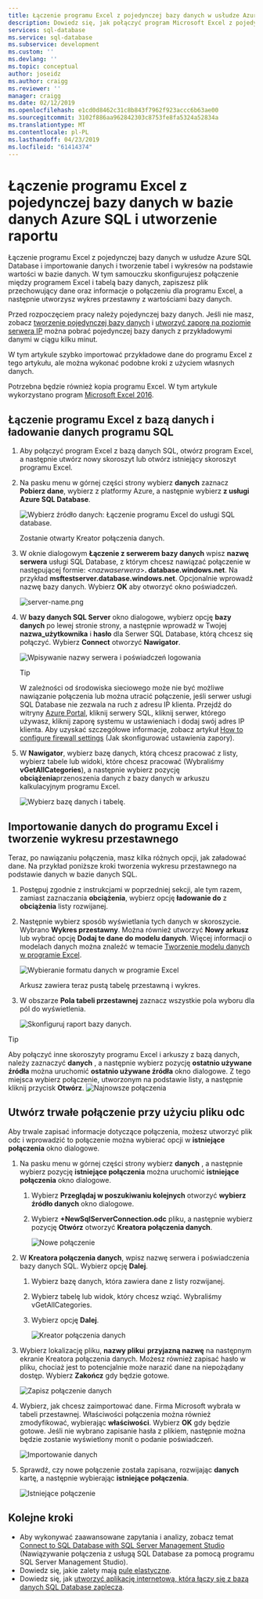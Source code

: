 ```yaml
---
title: Łączenie programu Excel z pojedynczej bazy danych w usłudze Azure SQL Database | Dokumentacja firmy Microsoft
description: Dowiedz się, jak połączyć program Microsoft Excel z pojedynczej bazy danych w bazie danych Azure SQL. Importowanie danych do programu Excel, raportowanie i eksploracja danych.
services: sql-database
ms.service: sql-database
ms.subservice: development
ms.custom: ''
ms.devlang: ''
ms.topic: conceptual
author: joseidz
ms.author: craigg
ms.reviewer: ''
manager: craigg
ms.date: 02/12/2019
ms.openlocfilehash: e1cd0d8462c31c8b843f7962f923accc6b63ae00
ms.sourcegitcommit: 3102f886aa962842303c8753fe8fa5324a52834a
ms.translationtype: MT
ms.contentlocale: pl-PL
ms.lasthandoff: 04/23/2019
ms.locfileid: "61414374"
---
```

# <a name="connect-excel-to-a-single-database-in-azure-sql-database-and-create-a-report"></a>Łączenie programu Excel z pojedynczej bazy danych w bazie danych Azure SQL i utworzenie raportu

Łączenie programu Excel z pojedynczej bazy danych w usłudze Azure SQL Database i importowanie danych i tworzenie tabel i wykresów na podstawie wartości w bazie danych. W tym samouczku skonfigurujesz połączenie między programem Excel i tabelą bazy danych, zapiszesz plik przechowujący dane oraz informacje o połączeniu dla programu Excel, a następnie utworzysz wykres przestawny z wartościami bazy danych.

Przed rozpoczęciem pracy należy pojedynczej bazy danych. Jeśli nie masz, zobacz [tworzenie pojedynczej bazy danych](sql-database-single-database-get-started.md) i [utworzyć zaporę na poziomie serwera IP](sql-database-server-level-firewall-rule.md) można pobrać pojedynczej bazy danych z przykładowymi danymi w ciągu kilku minut.

W tym artykule szybko importować przykładowe dane do programu Excel z tego artykułu, ale można wykonać podobne kroki z użyciem własnych danych.

Potrzebna będzie również kopia programu Excel. W tym artykule wykorzystano program [Microsoft Excel 2016](https://products.office.com/).

## <a name="connect-excel-to-a-sql-database-and-load-data"></a>Łączenie programu Excel z bazą danych i ładowanie danych programu SQL

1. Aby połączyć program Excel z bazą danych SQL, otwórz program Excel, a następnie utwórz nowy skoroszyt lub otwórz istniejący skoroszyt programu Excel.
2. Na pasku menu w górnej części strony wybierz **danych** zaznacz **Pobierz dane**, wybierz z platformy Azure, a następnie wybierz **z usługi Azure SQL Database**. 

   ![Wybierz źródło danych: Łączenie programu Excel do usługi SQL database.](./media/sql-database-connect-excel/excel_data_source.png)

   Zostanie otwarty Kreator połączenia danych.
3. W oknie dialogowym **Łączenie z serwerem bazy danych** wpisz **nazwę serwera** usługi SQL Database, z którym chcesz nawiązać połączenie w następującej formie: <*nazwaserwera*>**. database.windows.net**. Na przykład **msftestserver.database.windows.net**. Opcjonalnie wprowadź nazwę bazy danych. Wybierz **OK** aby otworzyć okno poświadczeń. 

   ![server-name.png](media/sql-database-connect-excel/server-name.png)

4. W **bazy danych SQL Server** okno dialogowe, wybierz opcję **bazy danych** po lewej stronie strony, a następnie wprowadź w Twojej **nazwa_użytkownika** i **hasło** dla Serwer SQL Database, którą chcesz się połączyć. Wybierz **Connect** otworzyć **Nawigator**. 

   ![Wpisywanie nazwy serwera i poświadczeń logowania](./media/sql-database-connect-excel/connect-to-server.png)

   > [!TIP]
   > W zależności od środowiska sieciowego może nie być możliwe nawiązanie połączenia lub można utracić połączenie, jeśli serwer usługi SQL Database nie zezwala na ruch z adresu IP klienta. Przejdź do witryny [Azure Portal](https://portal.azure.com/), kliknij serwery SQL, kliknij serwer, którego używasz, kliknij zaporę systemu w ustawieniach i dodaj swój adres IP klienta. Aby uzyskać szczegółowe informacje, zobacz artykuł [How to configure firewall settings](sql-database-configure-firewall-settings.md) (Jak skonfigurować ustawienia zapory).

5. W **Nawigator**, wybierz bazę danych, którą chcesz pracować z listy, wybierz tabele lub widoki, które chcesz pracować (Wybraliśmy **vGetAllCategories**), a następnie wybierz pozycję **obciążenia**przenoszenia danych z bazy danych w arkuszu kalkulacyjnym programu Excel.

    ![Wybierz bazę danych i tabelę.](./media/sql-database-connect-excel/select-database-and-table.png)

## <a name="import-the-data-into-excel-and-create-a-pivot-chart"></a>Importowanie danych do programu Excel i tworzenie wykresu przestawnego

Teraz, po nawiązaniu połączenia, masz kilka różnych opcji, jak załadować dane. Na przykład poniższe kroki tworzenia wykresu przestawnego na podstawie danych w bazie danych SQL. 

1. Postępuj zgodnie z instrukcjami w poprzedniej sekcji, ale tym razem, zamiast zaznaczania **obciążenia**, wybierz opcję **ładowanie do** z **obciążenia** listy rozwijanej.
2. Następnie wybierz sposób wyświetlania tych danych w skoroszycie. Wybrano **Wykres przestawny**. Można również utworzyć **Nowy arkusz** lub wybrać opcję **Dodaj te dane do modelu danych**. Więcej informacji o modelach danych można znaleźć w temacie [Tworzenie modelu danych w programie Excel](https://support.office.com/article/Create-a-Data-Model-in-Excel-87E7A54C-87DC-488E-9410-5C75DBCB0F7B). 

    ![Wybieranie formatu danych w programie Excel](./media/sql-database-connect-excel/import-data.png)

    Arkusz zawiera teraz pustą tabelę przestawną i wykres.
3. W obszarze **Pola tabeli przestawnej** zaznacz wszystkie pola wyboru dla pól do wyświetlenia.

    ![Skonfiguruj raport bazy danych.](./media/sql-database-connect-excel/power-pivot-results.png)

> [!TIP]
> Aby połączyć inne skoroszyty programu Excel i arkuszy z bazą danych, należy zaznaczyć **danych** , a następnie wybierz pozycję **ostatnio używane źródła** można uruchomić **ostatnio używane źródła** okno dialogowe. Z tego miejsca wybierz połączenie, utworzonym na podstawie listy, a następnie kliknij przycisk **Otwórz**.
> ![Najnowsze połączenia](media/sql-database-connect-excel/recent-connections.png)

## <a name="create-a-permanent-connection-using-odc-file"></a>Utwórz trwałe połączenie przy użyciu pliku odc

Aby trwale zapisać informacje dotyczące połączenia, możesz utworzyć plik odc i wprowadzić to połączenie można wybierać opcji w **istniejące połączenia** okno dialogowe. 

1. Na pasku menu w górnej części strony wybierz **danych** , a następnie wybierz pozycję **istniejące połączenia** można uruchomić **istniejące połączenia** okno dialogowe. 
   1. Wybierz **Przeglądaj w poszukiwaniu kolejnych** otworzyć **wybierz źródło danych** okno dialogowe.   
   2. Wybierz **+NewSqlServerConnection.odc** pliku, a następnie wybierz pozycję **Otwórz** otworzyć **Kreatora połączenia danych**.

      ![Nowe połączenie](media/sql-database-connect-excel/new-connection.png)

2. W **Kreatora połączenia danych**, wpisz nazwę serwera i poświadczenia bazy danych SQL. Wybierz opcję **Dalej**. 
   1. Wybierz bazę danych, która zawiera dane z listy rozwijanej. 
   2. Wybierz tabelę lub widok, który chcesz wziąć. Wybraliśmy vGetAllCategories.
   3. Wybierz opcję **Dalej**. 

      ![Kreator połączenia danych](media/sql-database-connect-excel/data-connection-wizard.png) 

3. Wybierz lokalizację pliku, **nazwy pliku**i **przyjazną nazwę** na następnym ekranie Kreatora połączenia danych. Możesz również zapisać hasło w pliku, chociaż jest to potencjalnie może narazić dane na niepożądany dostęp. Wybierz **Zakończ** gdy będzie gotowe. 

    ![Zapisz połączenie danych](media/sql-database-connect-excel/save-data-connection.png)

4. Wybierz, jak chcesz zaimportować dane. Firma Microsoft wybrała w tabeli przestawnej. Właściwości połączenia można również zmodyfikować, wybierając **właściwości**. Wybierz **OK** gdy będzie gotowe. Jeśli nie wybrano zapisanie hasła z plikiem, następnie można będzie zostanie wyświetlony monit o podanie poświadczeń. 

    ![Importowanie danych](media/sql-database-connect-excel/import-data2.png)

5. Sprawdź, czy nowe połączenie została zapisana, rozwijając **danych** kartę, a następnie wybierając **istniejące połączenia**. 

    ![Istniejące połączenie](media/sql-database-connect-excel/existing-connection.png)

## <a name="next-steps"></a>Kolejne kroki

* Aby wykonywać zaawansowane zapytania i analizy, zobacz temat [Connect to SQL Database with SQL Server Management Studio](sql-database-connect-query-ssms.md) (Nawiązywanie połączenia z usługą SQL Database za pomocą programu SQL Server Management Studio).
* Dowiedz się, jakie zalety mają [pule elastyczne](sql-database-elastic-pool.md).
* Dowiedz się, jak [utworzyć aplikację internetową, która łączy się z bazą danych SQL Database zaplecza](../app-service/app-service-web-tutorial-dotnet-sqldatabase.md).
